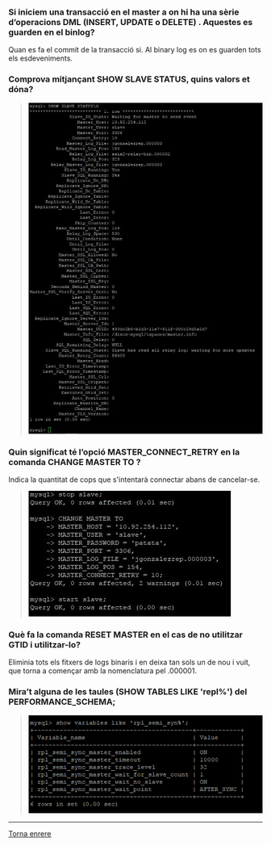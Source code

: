 ### Si iniciem una transacció en el master a on hi ha una sèrie d’operacions DML (INSERT, UPDATE o DELETE) . Aquestes es guarden en el binlog?  
Quan es fa el commit de la transacció si. Al binary log es on es guarden tots els esdeveniments.

### Comprova mitjançant SHOW SLAVE STATUS, quins valors et dóna?  
>  ![1](https://raw.githubusercontent.com/Josep88/MP10UF2-A4/master/img/exercici1/slave2/Captura4.JPG)  

### Quin significat té l’opció MASTER_CONNECT_RETRY en la comanda CHANGE MASTER TO ?   
Indica la quantitat de cops que s'intentarà connectar abans de cancelar-se.  
>  ![1](https://raw.githubusercontent.com/Josep88/MP10UF2-A4/master/img/exercici1/slave2/Captura3.JPG)  

### Què fa la comanda RESET MASTER en el cas de no utilitzar GTID i utilitzar-lo?  
Eliminia tots els fitxers de logs binaris i en deixa tan sols un de nou i vuit, que torna a començar amb la nomenclatura pel .000001.

### Mira’t alguna de les taules (SHOW TABLES LIKE 'repl%') del PERFORMANCE_SCHEMA;    
>  ![3](https://raw.githubusercontent.com/Josep88/MP10UF2-A4/master/img/exercici3/master/Captura5.PNG)  

***
[Torna enrere](https://github.com/Josep88/MP10UF2-A4)
